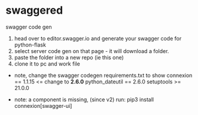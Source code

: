 # swaggered
swagger code gen

1. head over to editor.swagger.io and generate your swagger code for python-flask
2. select server code gen on that page - it will download a folder.
3. paste the folder into a new repo (ie this one)
4. clone it to pc and work file

 * note, change the swagger codegen requirements.txt to show
connexion == 1.1.15  <= change to **2.6.0**
python_dateutil == 2.6.0
setuptools >= 21.0.0

* note:  a component is missing, (since v2) run: pip3 install connexion[swagger-ui]
